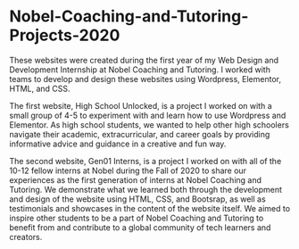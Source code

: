 # Nobel-Coaching-and-Tutoring-Projects-2020

These websites were created during the first year of my Web Design and Development Internship at Nobel Coaching and Tutoring. I worked with teams to develop and design these websites using Wordpress, Elementor, HTML, and CSS. 

The first website, High School Unlocked, is a project I worked on with a small group of 4-5 to experiment with and learn how to use Wordpress and Elementor. As high school students, we wanted to help other high schoolers navigate their academic, extracurricular, and career goals by providing informative advice and guidance in a creative and fun way. 

The second website, Gen01 Interns, is a project I worked on with all of the 10-12 fellow interns at Nobel during the Fall of 2020 to share our experiences as the first generation of interns at Nobel Coaching and Tutoring. We demonstrate what we learned both through the development and design of the website using HTML, CSS, and Bootsrap, as well as testimonials and showcases in the content of the website itself. We aimed to inspire other students to be a part of Nobel Coaching and Tutoring to benefit from and contribute to a global community of tech learners and creators.
